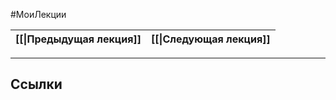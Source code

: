 #МоиЛекции 



| [[\|Предыдущая лекция]] | [[\|Следующая лекция]] |
| ----------------------- | ---------------------- |

---
## Ссылки


